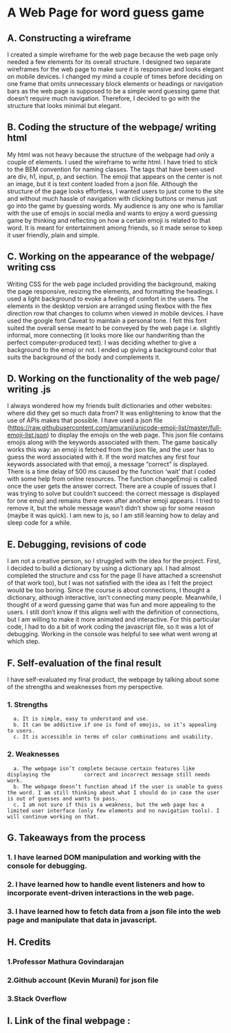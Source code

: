 # A Web Page for word guess game

## A. Constructing a wireframe
I created a simple wireframe for the web page because the web page only needed a few elements for its overall structure. I designed two separate wireframes for the web page to make sure it is responsive and looks elegant on mobile devices. I changed my mind a couple of times before deciding on one frame that omits unnecessary block elements or headings or navigation bars as the web page is supposed to be a simple word guessing game that doesn’t require much navigation. Therefore, I decided to go with the structure that looks minimal but elegant.




















## B. Coding the structure of the webpage/ writing html
My html was not heavy because the structure of the webpage had only a couple of elements. I used the wireframe to write html. I have tried to stick to the BEM convention for naming classes. The tags that have been used are div, h1, input, p, and section. The emoji that appears on the center is not an image, but it is text content loaded from a json file. Although the structure of the page looks effortless, I wanted users to just come to the site and without much hassle of navigation with clicking buttons or menus just go into the game by guessing words. My audience is any one who is familiar with the use of emojis in social media and wants to enjoy a word guessing game by thinking and reflecting on how a certain emoji is related to that word. It is meant for entertainment among friends, so it made sense to keep it user friendly, plain and simple.

## C. Working on the appearance of the webpage/ writing css
Writing CSS for the web page included providing the background, making the page responsive, resizing the elements, and formatting the headings. I used a light background to evoke a feeling of comfort in the users. The elements in the desktop version are arranged using flexbox with the flex direction row that changes to column when viewed in mobile devices. I have used the google font Caveat to maintain a personal tone. I felt this font suited the overall sense meant to be conveyed by the web page i.e. slightly informal, more connecting (it looks more like our handwriting than the perfect computer-produced text). I was deciding whether to give a background to the emoji or not. I ended up giving a background color that suits the background of the body and complements it. 

## D. Working on the functionality of the web page/ writing .js
I always wondered how my friends built dictionaries and other websites: where did they get so much data from? It was enlightening to know that the use of APIs makes that possible. I have used  a json file (https://raw.githubusercontent.com/amurani/unicode-emoji-list/master/full-emoji-list.json) to display the emojis on the web page. This json file contains emojis along with the keywords associated with them. The game basically works this way: an emoji is fetched from the json file, and the user has to guess the word associated with it. If the word matches any first four keywords associated with that emoji, a message “correct” is displayed. There is a time delay of 500 ms caused by the function ‘wait’ that I coded with some help from online resources. The function changeEmoji is called once the user gets the answer correct. There are a couple of issues that I was trying to solve but couldn’t succeed: the correct message is displayed for one emoji and remains there even after another emoji appears. I tried to remove it, but the whole message wasn’t didn’t show up for some reason (maybe it was quick). I am new to js, so I am still learning how to delay and sleep code for a while. 

## E. Debugging, revisions of code
I am not a creative person, so I struggled with the idea for the project. First, I decided to build a dictionary by using a dictionary api. I had almost completed the structure and css for the page (I have attached a screenshot of that work too), but I was not satisfied with the idea as I felt the project would be too boring. Since the course is about connections, I thought a dictionary, although interactive, isn’t connecting many people. Meanwhile, I thought of a word guessing game that was fun and more appealing to the users. I still don’t know if this aligns well with the definition of connections, but I am willing to make it more animated and interactive. For this particular code, I had to do a bit of work coding the javascript file, so it was a lot of debugging. Working in the console was helpful to see what went wrong at which step.

## F. Self-evaluation of the final result
I have self-evaluated my final product, the webpage by talking about some of the strengths and weaknesses from my perspective.
 ### 1. Strengths
      a. It is simple, easy to understand and use.
      b. It can be addictive if one is fond of emojis, so it’s appealing to users.
      c. It is accessible in terms of color combinations and usability.
      
  ### 2. Weaknesses
      a. The webpage isn’t complete because certain features like displaying the           correct and incorrect message still needs work. 
      b. The webpage doesn’t function ahead if the user is unable to guess the word. I am still thinking about what I should do in case the user is out of guesses and wants to pass. 
      c. I am not sure if this is a weakness, but the web page has a limited user interface (only few elements and no navigation tools). I will continue working on that.

## G. Takeaways from the process
### 1. I have learned DOM manipulation and working with the console for debugging.
### 2. I have learned how to handle event listeners and how to incorporate event-driven interactions in the web page.
### 3. I have learned how to fetch data from a json file into the web page and manipulate that data in javascript.

## H. Credits
### 1.Professor Mathura Govindarajan
### 2.Github account (Kevin Murani) for json file
### 3.Stack Overflow

## I. Link of the final webpage :


